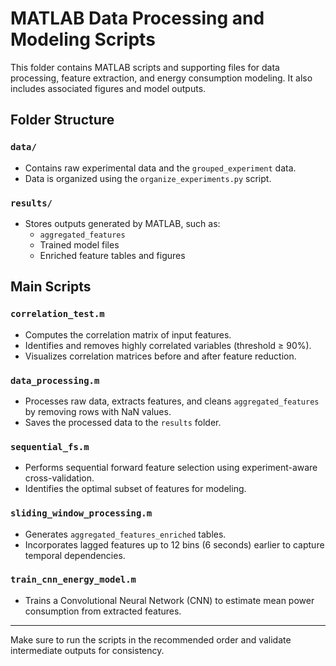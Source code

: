 # MATLAB Data Processing and Modeling Scripts

This folder contains MATLAB scripts and supporting files for data processing, feature extraction, and energy consumption modeling. It also includes associated figures and model outputs.

## Folder Structure

### `data/`
- Contains raw experimental data and the `grouped_experiment` data.
- Data is organized using the `organize_experiments.py` script.

### `results/`
- Stores outputs generated by MATLAB, such as:
  - `aggregated_features`
  - Trained model files
  - Enriched feature tables and figures

## Main Scripts

### `correlation_test.m`
- Computes the correlation matrix of input features.
- Identifies and removes highly correlated variables (threshold ≥ 90%).
- Visualizes correlation matrices before and after feature reduction.

### `data_processing.m`
- Processes raw data, extracts features, and cleans `aggregated_features` by removing rows with NaN values.
- Saves the processed data to the `results` folder.

### `sequential_fs.m`
- Performs sequential forward feature selection using experiment-aware cross-validation.
- Identifies the optimal subset of features for modeling.

### `sliding_window_processing.m`
- Generates `aggregated_features_enriched` tables.
- Incorporates lagged features up to 12 bins (6 seconds) earlier to capture temporal dependencies.

### `train_cnn_energy_model.m`
- Trains a Convolutional Neural Network (CNN) to estimate mean power consumption from extracted features.

---

Make sure to run the scripts in the recommended order and validate intermediate outputs for consistency.
